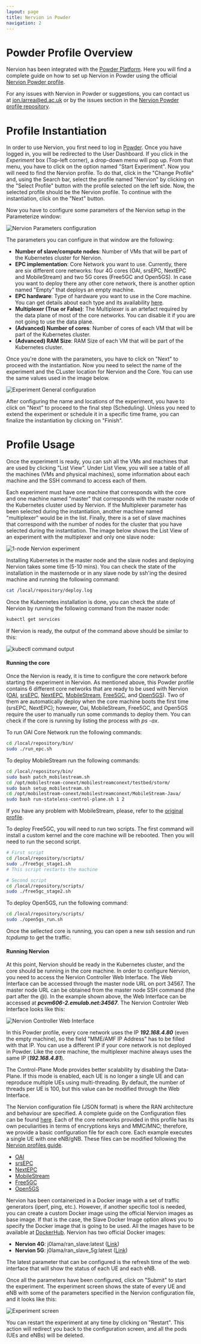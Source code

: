 ```yaml
---
layout: page
title: Nervion in Powder
navigation: 2
---
```


# Powder Profile Overview

Nervion has been integrated with the [Powder Platform](https://powderwireless.net/). Here you will find a complete guide on how to set up Nervion in Powder using the official [Nervion Powder profile](https://github.com/j0lama/nervion-powder).

For any issues with Nervion in Powder or suggestions, you can contact us at jon.larrea@ed.ac.uk or by the issues section in the [Nervion Powder profile repository](https://github.com/j0lama/nervion-powder).

# Profile Instantiation

In order to use Nervion, you first need to log in [Powder](https://www.powderwireless.net/login.php). Once you have logged in, you will be redirected to the User Dashboard. If you click in the *Experiment* box (Top-left corner), a drop-down menu will pop up. From that menu, you have to click on the option named "Start Experiment". Now you will need to find the Nervion profile. To do that, click in the "Change Profile" and, using the Search bar, select the profile named "Nervion" by clicking on the "Select Profile" button with the profile selected on the left side. Now, the selected profile should be the Nervion profile. To continue with the instantiation, click on the "Next" button.

Now you have to configure some parameters of the Nervion setup in the Parameterize window:

![Nervion Parameters configuration](/images/parameters.png)

The parameters you can configure in that window are the following:

- **Number of slave/compute nodes**: Number of VMs that will be part of the Kubernetes cluster for Nervion.
- **EPC implementation**: Core Network you want to use. Currently, there are six different core networks: four 4G cores (OAI, srsEPC, NextEPC and MobileStream) and two 5G cores (Free5GC and Open5GS).  In case you want to deploy there any other core network, there is another option named "Empty" that deploys an empty machine.
- **EPC hardware**: Type of hardware you want to use in the Core machine. You can get details about each type and its availability [here](https://www.powderwireless.net/resinfo.php).
- **Multiplexer (True or False)**: The Multiplexer is an artefact required by the data plane of most of the core networks. You can disable it if you are not going to use the data plane.
- **(Advanced) Number of cores**: Number of cores of each VM that will be part of the Kubernetes cluster.
- **(Advanced) RAM Size**: RAM Size of each VM that will be part of the Kubernetes cluster.

Once you're done with the parameters, you have to click on "Next" to proceed with the instantiation. Now you need to select the name of the experiment and the CLuster location for Nervion and the Core. You can use the same values used in the image below. 

![Experiment General configuration](/images/parameters2.png)

After configuring the name and locations of the experiment, you have to click on "Next" to proceed to the final step (Scheduling). Unless you need to extend the experiment or schedule it in a specific time frame, you can finalize the instantiation by clicking on "Finish".



# Profile Usage

Once the experiment is ready, you can ssh all the VMs and machines that are used by clicking "List View". Under List View, you will see a table of all the machines (VMs and physical machines), some information about each machine and the SSH command to access each of them. 

Each experiment must have one machine that corresponds with the core and one machine named "master" that corresponds with the master node of the Kubernetes cluster used by Nervion. If the Multiplexer parameter has been selected during the instantiation, another machine named "multiplexer" would be in the list. Finally, there is a set of slave machines that correspond with the number of nodes for the cluster that you have selected during the instantiation. The image below shows the List View of an experiment with the multiplexer and only one slave node:

![1-node Nervion experiment](/images/ssh.png)

Installing Kubernetes in the master node and the slave nodes and deploying Nervion takes some time (5-10 mins). You can check the state of the installation in the masternode or in any slave node by ssh'ing the desired machine and running the following command:
```bash
cat /local/repository/deploy.log
```

Once the Kubernetes installation is done, you can check the state of Nervion by running the following command from the master node:
```bash
kubectl get services
```
If Nervion is ready, the output of the command above should be similar to this:

![kubectl command output](/images/kubectl.png)

#### Running the core

Once the Nervion is ready, it is time to configure the core network before starting the experiment in Nervion. As mentioned above, this Powder profile contains 6 different core networks that are ready to be used with Nervion ([OAI](https://openairinterface.org/), [srsEPC](https://docs.srslte.com/en/rfsoc/index.html), [NextEPC](https://nextepc.org/), [MobileStream](https://www.flux.utah.edu/paper/277), [Free5GC](https://www.free5gc.org/), and [Open5GS](https://open5gs.org/)). Two of them are automatically deploy when the core machine boots the first time (srsEPC, NextEPC); however, Oai, MobileStream, Free5GC, and Open5GS require the user to manually run some commands to deploy them. You can check if the core is running by listing the process with *ps -ax*.

To run OAI Core Network run the following commands:
```bash
cd /local/repository/bin/
sudo ./run_epc.sh
```

To deploy MobileStream run the following commands:
```bash
cd /local/repository/bin/
sudo bash patch_mobilestream.sh
cd /opt/mobilestream-conext/mobilestreamconext/testbed/storm/
sudo bash setup_mobilestream.sh
cd /opt/mobilestream-conext/mobilestreamconext/MobileStream-Java/
sudo bash run-stateless-control-plane.sh 1 2
```
If you have any problem with MobileStream, please, refer to the [original profile](https://gitlab.flux.utah.edu/junguk/mobilestream-profile).

To deploy Free5GC, you will need to run two scripts. The first command will install a custom kernel and the core machine will be rebooted. Then you will need to run the second script.
```bash
# First script
cd /local/repository/scripts/
sudo ./free5gc_stage1.sh
# This script restarts the machine

# Second script
cd /local/repository/scripts/
sudo ./free5gc_stage2.sh
```

To deploy Open5GS, run the following command:
```bash
cd /local/repository/scripts/
sudo ./open5gs_run.sh
```

Once the sellected core is running, you can open a new ssh session and run *tcpdump* to get the traffic.

#### Running Nervion

At this point, Nervion should be ready in the Kubernetes cluster, and the core should be running in the core machine. In order to configure Nervion, you need to access the Nervion Controller Web Interface. The Web Interface can be accessed through the master node URL on port 34567. The master node URL can be obtained from the master node SSH command (the part after the @). In the example shown above, the Web Interface can be accessed at ***pcvm606-2.emulab.net:34567***. The Nervion Controler Web Interface looks like this:

![Nervion Controller Web Interface](/images/nervion_controller.png)

In this Powder profile, every core network uses the IP ***192.168.4.80*** (even the empty machine), so the field "MME/AMF IP Address" has to be filled with that IP. You can use a different IP if your core network is not deployed in Powder. Like the core machine, the multiplexer machine always uses the same IP (***192.168.4.81***).

The Control-Plane Mode provides better scalability by disabling the Data-Plane. If this mode is enabled, each UE is no longer a single UE and can reproduce multiple UEs using multi-threading. By default, the number of threads per UE is 100, but this value can be modified through the Web Interface.

The Nervion configuration file (JSON format) is where the RAN architecture and behaviour are specified. A complete guide on the Configuration files can be found [here](/profiles.md). Each of the core networks provided in this profile has its own peculiarities in terms of encryptions keys and MMC/MNC; therefore, we provide a basic configuration file for each core. Each example executes a single UE with one eNB/gNB. These files can be modified following the [Nervion profiles guide](/profiles.md).

- [OAI](https://github.com/j0lama/nervion-powder/blob/master/profiles/config_oai.json)
- [srsEPC](https://github.com/j0lama/nervion-powder/blob/master/profiles/config_srsepc.json)
- [NextEPC](https://github.com/j0lama/nervion-powder/blob/master/profiles/config_nextepc.json)
- [MobileStream](https://github.com/j0lama/nervion-powder/blob/master/profiles/config_mobilestream.json)
- [Free5GC](https://github.com/j0lama/nervion-powder/blob/master/profiles/config_free5gc.json)
- [Open5GS](https://github.com/j0lama/nervion-powder/blob/master/profiles/config_open5gs.json)

Nervion has been containerized in a Docker image with a set of traffic generators (iperf, ping, etc.). However, if another specific tool is needed, you can create a custom Docker image using the official Nervion images as base image. If that is the case, the Slave Docker Image option allows you to specify the Docker image that is going to be used. All the images have to be available at [DockerHub](https://hub.docker.com/). Nervion has two official Docker images:
- **Nervion 4G**: j0lama/ran_slave:latest ([Link](https://hub.docker.com/repository/docker/j0lama/ran_slave))
- **Nervion 5G**: j0lama/ran_slave_5g:latest ([Link](https://hub.docker.com/repository/docker/j0lama/ran_slave_5g))

The latest parameter that can be configured is the refresh time of the web interface that will show the status of each UE and each eNB.

Once all the parameters have been configured, click on "Submit" to start the experiment. The experiment screen shows the state of every UE and eNB with some of the parameters specified in the Nervion configuration file, and it looks like this:

![Experiment screen](/images/nervion_experiment.png)

You can restart the experiment at any time by clicking on "Restart". This action will redirect you back to the configuration screen, and all the pods (UEs and eNBs) will be deleted.



